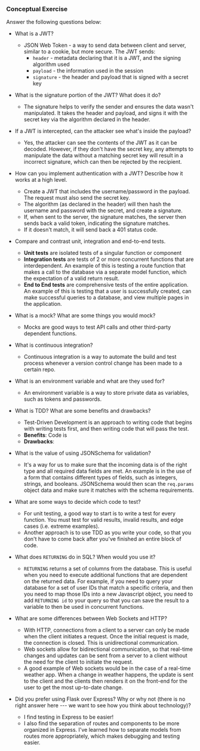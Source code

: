 ### Conceptual Exercise

Answer the following questions below:

- What is a JWT?
  - JSON Web Token - a way to send data between client and server, similar to a cookie, but more secure. The JWT sends:
    - `header` - metadata declaring that it is a JWT, and the signing algorithm used
    - `payload` - the information used in the session
    - `signature` - the header and payload that is signed with a secret key

- What is the signature portion of the JWT?  What does it do?
  - The signature helps to verify the sender and ensures the data wasn't manipulated. It takes the header and payload, and signs it with the secret key via the algorithm declared in the header.

- If a JWT is intercepted, can the attacker see what's inside the payload?
  - Yes, the attacker can see the contents of the JWT as it can be decoded. However, if they don't have the secret key, any attempts to manipulate the data without a matching secret key will result in a incorrect signature, which can then be rejected by the recipient.

- How can you implement authentication with a JWT?  Describe how it works at a high level.
  - Create a JWT that includes the username/password in the payload. The request must also send the secret key. 
  - The algorithm (as declared in the header) will then hash the username and password with the secret, and create a signature.
  - If, when sent to the server, the signature matches, the server then sends back a valid token, indicating the signature matches. 
  - If it doesn't match, it will send back a 401 status code.

- Compare and contrast unit, integration and end-to-end tests.
  - **Unit tests** are isolated tests of a singular function or component
  - **Integration tests** are tests of 2 or more concurrent functions that are interdependent. An example of this is testing a route function that makes a call to the database via a separate model function, which the expectation of a valid return result.
  - **End to End tests** are comprehensive tests of the entire application. An example of this is testing that a user is successfully created, can make successful queries to a database, and view multiple pages in the application.

- What is a mock? What are some things you would mock?
  - Mocks are good ways to test API calls and other third-party dependent functions.

- What is continuous integration?
  - Continuous integration is a way to automate the build and test process whenever a version control change has been made to a certain repo.

- What is an environment variable and what are they used for?
  - An environment variable is a way to store private data as variables, such as tokens and passwords.

- What is TDD? What are some benefits and drawbacks?
  - Test-Driven Development is an approach to writing code that begins with writing tests first, and then writing code that will pass the test.
  - **Benefits**: Code is 
  - **Drawbacks**: 

- What is the value of using JSONSchema for validation?
  - It's a way for us to make sure that the incoming data is of the right type and all required data fields are met. An example is in the use of a form that contains different types of fields, such as integers, strings, and booleans. JSONSchema would then scan the `req.params` object data and make sure it matches with the schema requirements.

- What are some ways to decide which code to test?
  - For unit testing, a good way to start is to write a test for every function. You must test for valid results, invalid results, and edge cases (i.e. extreme examples).
  - Another approach is to use TDD as you write your code, so that you don't have to come back after you've finished an entire block of code.

- What does `RETURNING` do in SQL? When would you use it?
  - `RETURNING` returns a set of columns from the database. This is useful when you need to execute additional functions that are dependent on the returned data. For example, if you need to query your database for a set of user IDs that match a specific criteria, and then you need to map those IDs into a new Javascript object, you need to add `RETURNING id` to your query so that you can save the result to a variable to then be used in concurrent functions.

- What are some differences between Web Sockets and HTTP?
  - With HTTP, connections from a client to a server can only be made when the client initiates a request. Once the initial request is made, the connection is closed. This is unidirectional communication.
  - Web sockets allow for bidirectional communication, so that real-time changes and updates can be sent from a server to a client without the need for the client to initiate the request.
  - A good example of Web sockets would be in the case of a real-time weather app. When a change in weather happens, the update is sent to the client and the clients then renders it on the front-end for the user to get the most up-to-date change.

- Did you prefer using Flask over Express? Why or why not (there is no right
  answer here --- we want to see how you think about technology)?
  - I find testing in Express to be easier! 
  - I also find the separation of routes and components to be more organized in Express. I've learned how to separate models from routes more appropriately, which makes debugging and testing easier.
